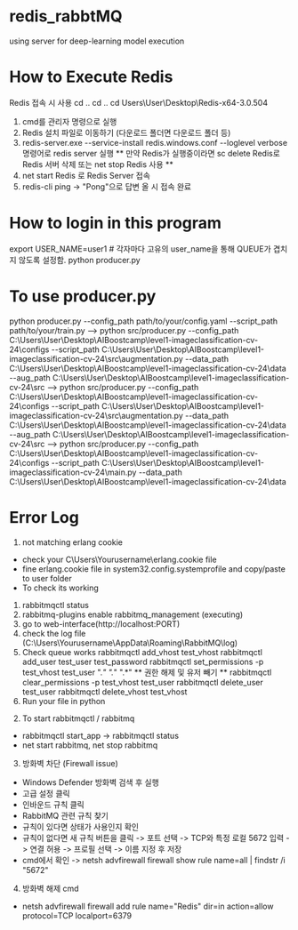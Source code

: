 # redis_rabbtMQ
using server for deep-learning model execution


# How to Execute Redis
Redis 접속 시 사용
cd ..
cd .. 
cd Users\User\Desktop\Redis-x64-3.0.504
1. cmd를 관리자 명령으로 실행
2. Redis 설치 파일로 이동하기 (다운로드 폴더면 다운로드 폴더 등)
3. redis-server.exe --service-install redis.windows.conf --loglevel verbose 명령어로 redis server 실행
** 만약 Redis가 실행중이라면 sc delete Redis로 Redis 서버 삭제 또는 net stop Redis 사용 **
4. net start Redis 로 Redis Server 접속
5. redis-cli ping -> "Pong"으로 답변 올 시 접속 완료
   
# How to login in this program
export USER_NAME=user1 # 각자마다 고유의 user_name을 통해 QUEUE가 겹치지 않도록 설정함.
python producer.py

# To use producer.py
python producer.py --config_path path/to/your/config.yaml --script_path path/to/your/train.py
--> python src/producer.py --config_path C:\Users\User\Desktop\AIBoostcamp\level1-imageclassification-cv-24\configs --script_path C:\Users\User\Desktop\AIBoostcamp\level1-imageclassification-cv-24\src\augmentation.py --data_path C:\Users\User\Desktop\AIBoostcamp\level1-imageclassification-cv-24\data --aug_path C:\Users\User\Desktop\AIBoostcamp\level1-imageclassification-cv-24\src
--> python src/producer.py --config_path C:\Users\User\Desktop\AIBoostcamp\level1-imageclassification-cv-24\configs --script_path C:\Users\User\Desktop\AIBoostcamp\level1-imageclassification-cv-24\src\augmentation.py --data_path C:\Users\User\Desktop\AIBoostcamp\level1-imageclassification-cv-24\data --aug_path C:\Users\User\Desktop\AIBoostcamp\level1-imageclassification-cv-24\src
--> python src/producer.py --config_path C:\Users\User\Desktop\AIBoostcamp\level1-imageclassification-cv-24\configs --script_path C:\Users\User\Desktop\AIBoostcamp\level1-imageclassification-cv-24\main.py --data_path C:\Users\User\Desktop\AIBoostcamp\level1-imageclassification-cv-24\data

# Error Log
1. not matching erlang cookie
- check your C\Users\Yourusername\erlang.cookie file
- fine erlang.cookie file in system32.config.systemprofile and copy/paste to user folder
- To check its working
1) rabbitmqctl status
2) rabbitmq-plugins enable rabbitmq_management (executing)
3) go to web-interface(http://localhost:PORT)
4) check the log file (C:\Users\Yourusername\AppData\Roaming\RabbitMQ\log)
5) Check queue works
rabbitmqctl add_vhost test_vhost
rabbitmqctl add_user test_user test_password
rabbitmqctl set_permissions -p test_vhost test_user ".*" ".*" ".*"
** 권한 해제 및 유저 빼기 **
rabbitmqctl clear_permissions -p test_vhost test_user
rabbitmqctl delete_user test_user
rabbitmqctl delete_vhost test_vhost
6) Run your file in python

2. To start rabbitmqctl / rabbitmq
- rabbitmqctl start_app -> rabbitmqctl status
- net start rabbitmq, net stop rabbitmq

3. 방화벽 차단 (Firewall issue)
- Windows Defender 방화벽 검색 후 실행
- 고급 설정 클릭
- 인바운드 규칙 클릭
- RabbitMQ 관련 규칙 찾기
- 규칙이 있다면 상태가 사용인지 확인
- 규칙이 없다면 새 규칙 버튼을 클릭 -> 포트 선택 -> TCP와 특정 로컬 5672 입력 -> 연결 허용 -> 프로필 선택 -> 이름 지정 후 저장
- cmd에서 확인 -> netsh advfirewall firewall show rule name=all | findstr /i "5672"

4. 방화벽 해제 cmd
- netsh advfirewall firewall add rule name="Redis" dir=in action=allow protocol=TCP localport=6379